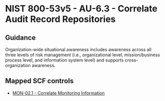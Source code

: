 # NIST 800-53v5 - AU-6.3 - Correlate Audit Record Repositories
## Guidance
Organization-wide situational awareness includes awareness across all three levels of risk management (i.e., organizational level, mission/business process level, and information system level) and supports cross-organization awareness.
## Mapped SCF controls
- [MON-02.1 - Correlate Monitoring Information](../scf/mon-021-correlatemonitoringinformation.md)